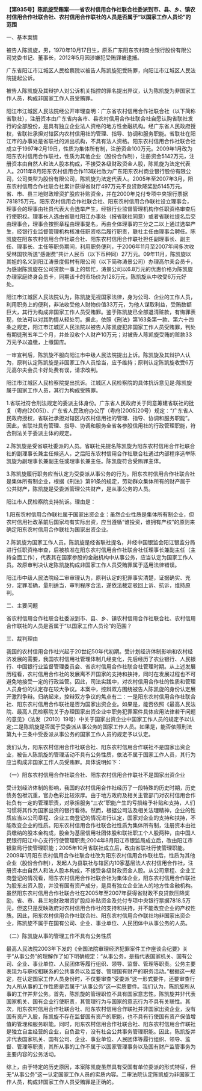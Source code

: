 **【第935号】陈凯旋受贿案——省农村信用合作社联合社委派到市、县、乡、镇农村信用合作社联合社、农村信用合作联社的人员是否属于“以国家工作人员论”的范围**

一、基本案情

被告人陈凯旋，男，1970年10月17日生，原系广东阳东农村商业银行股份有限公司党委书记、董事长，2012年5月因涉嫌犯受贿罪被逮捕。

广东省阳江市江城区人民检察院以被告人陈凯旋犯受贿罪，向阳江市江城区人民法院提起公诉。

被告人陈凯旋及其辩护人对公诉机关指控的罪名提出异议，认为陈凯旋为非国家工作人员，构成非国家工作人员受贿罪。

阳江市江城区人民法院经公开审理查明：广东省农村信用合作社联合社（以下简称省联社），注册资本由广东省内各市、县农村信用合作社联合社自愿认购省联社发行的全部股份，是具有独立企业法人资格的地方性金融机构。经广东省人民政府授权，省联社承担对辖区内农村信用社的管理、指导、协调和服务职能。省联社在阳江市的办事处是省联社的派出机构，不具有法人资格。阳东农村信用合作社联合社成立于1997年2月19日，性质为集体所有制，注册资金100万元。2009年1月改为阳东农村信用合作联社，性质为其他企业（股份合作制），注册资金5142万元，注册资本由自然人和法人股本构成，不接受各级财政资金人股，陈凯旋为法定代表人。2011年8月阳东农村信用合作113联社改为广东阳东农村商业银行股份有限公司，公司类型为股份有限公司，陈凯旋为法定代表人。2005年至2007年3月，阳东农村信用合作社联合社累计获得省财厅497万元不良贷款降奖励5145万元。省、市、县三地财政增资扩股应补贴资金，并在2000年兑付专项中央银行票据7818?5万元。阳东农村信用合作社联合社、阳东农村信用合作联社设立理事会，理事会的理事由社员代表大会选举产生，经银行业监督管理机构作任职资格审查后行使职权。理事长人选由省联社阳江办事处（报省联社同意）或者省联社提名后交由理事会，理事会按照章程由理事提名，再由全体理事的三分之二以上通过选举产生，经银行业监督管理机构核准任职资格后履行职责，联社主任由理事会聘任。陈凯旋在阳东农村信用合作社联合社、阳东农村信用合作联社担任副理事长、副主任、理事长、主任等职务期间，利用职务便利，于2006年11月至2007年间多次收受林国钦所送“感谢费”共计人民币（以下币种同）27万元。09年11月，陈凯旋以其姐的名义到阳江涛景度假村有限公司（以下简称涛景公司）办理高尔夫会员卡，为感谢陈凯旋在公司贷款一事上的帮忙，涛景公司以6.8万元的优惠价格为陈凯旋办理家庭终身会员卡，同期该卡的市场价为128万元，陈凯旋从中收受6万元好处。

阳江市江城区人民法院认为，陈凯旋无视国家法律，身为公司、企业的工作人员，利用职务上的便利，非法收受他人财物价值33万元，为他人谋取利益，受贿数额巨大，其行为构成非国家工作人员受贿罪。鉴于陈凯旋已全部退清赃款，有悔罪表现，依法可以对其酌情从轻处罚。据此，依照《刑法》第163条第一款、第六十四条之规定，阳江市江城区人民法院以被告人陈凯旋犯非国家工作人员受贿罪，判处有期徒刑五年二个月，并处没收个人财产10万元；对被告人陈凯旋受贿的赃款33万元予以追缴，上缴国库。

一审宣判后，陈凯旋不服向阳江市中级人民法院提出上诉。陈凯旋及其辩护人认为，原判认定陈凯旋是非国家工作人员恰当，应予维持；原判认定陈凯旋收受6万元高尔夫会员卡好处费有误，请求改判。

阳江市江城区人民检察院提出抗诉。江城区人民检察院的具体抗诉意见是:陈凯旋属于国家工作人员，其行为构成受贿罪。

1.省联社符合刑法规定的委派主体身份。广东省人民政府关于同意筹建省联社的批复（粤府\[2005\]）、广东省人民政府办公厅（粤府\[2005\]20号）规定：“广东省人民政府授权，省联社承担对辖区内农村信用社的管理、指导、协调和服务职能”。因此，省联社具有管理、指导、协调和服务全省各参股信用社的行政管理职能，符合刑法关于委派主体的规定。

2.陈凯旋是受省联社委派的人员。省联社先提名陈凯旋为阳东农村信用合作社联合社的副理事长兼主任候选人，之后阳东农村信用合作社联合社通过内部程序选举陈凯旋为副理事长兼副主任或理事长兼主任。陈凯旋符合受贿罪主体。

3.陈凯旋履行职务应当认定为受委派从事公务的行为。阳东农村信用合作社联合社是集体所有制企业，根据《刑法》第91条的规定，劳动群众集体所有的财产属于公共财产，陈凯旋是受委派管理公共财产，是从事公务的人员。

阳江市人民检察院支持抗诉。理由是：

1.阳东农村信用合作联社属于国家出资企业：虽然企业性质是集体所有制企业，但农村信用社改革前后国家均有实际出资，应当遵循“谁投资，谁拥有产权”的原则来确定阳东农村信用合作联社为国家出资企业。

2.陈凯旋为国家工作人员。陈凯旋是经省联社提名，并经中国银监会阳江银监分局进行任职资格审查，后被核准在阳东农村信用合作社联合社任理事长兼副主任（主持全面工作），代表其在国家参股的金融机构中从事公务，应当认定为国家工作人员。故原审判决认定陈凯旋构成非国家工作人员受贿罪属于适用法律错误。

阳江市中级人民法院经二审审理认为，原判认定的犯罪事实清楚，证据确实、充分，定罪准确，量刑适当，审判程序合法，遂依法裁定驳回上诉、抗诉，维持原判。

二、主要问题

省农村信用合作社联合社委派到市、县、乡、镇农村信用合作社联合社、农村信用合作联社的人员是否属于“以国家工作人员论”的范围？

三、裁判理由

我国的农村信用合作社兴起于20世纪50年代初期。受计划经济体制影响和农村经济发展的需要，我国农村信用社管理体制几经变化，先后经历了农业银行、人民银行、中国银行业监督管理委员会、省农村信用合作社联合社管理时期。从上述发展历程看，农村信用合作社的发展离不开国家的支持和挟持，同时在发展过程也不可避免地接受一定的行政监管。囚此，司法实践中，对农村信用合作社的性质和管理人员身份的认定存在较大争议。本案中，控辩双方围绕被告人陈凯旋的身份认定展开激烈争辩。归纳起来，控辩双方争议的焦点有二：一是阳东农村信用合作社联合社、阳东农村信用合作联社是否为国家出资企业。如果是，能否依照《最高人民法院、最高人民检察院关于办理国家出资企业中职务犯罪案件具体应用法律若干问题的意见》（法发〔2010〕19号）中关于国家出资企业中国家工作人员的规定予以认定;二是陈凯旋是否属于受委派从事公务的国家工作人员。如果是，能否依照刑法第九十三条中受委派从事公务的国家工作人员的规定予以认定。

我们认为，阳东农村信用合作社联合社、阳东农村信用合作联社不是国家出资企业，被告人陈凯旋的管理活动不具有公务性质，依法不属于国家工作人员，其行为应当构成非国家工作人员受贿罪。具体说明如下：

（一）阳东农村信用合作社联合社、阳东农村信用合作联社不是国家出资企业

受计划经济体制的影响，我国的农村信用合作社经历了一段特殊的历史时期，历史债务包袱沉重，官办色彩比较浓厚。由于地方政府及相关主管部门对农村信用合作社负有一定的管理职责，对承担服务“三农”职能产生的亏损给予补贴和支持，人们习惯将其作为国家出资的银行看待。然而，根据公司法及相关法理精神，企业的性质应当以公司章程、企业工商登记的情况进行认定，国家对企业的支持和扶持，不能改变企业的性质。阳东农村信用合作社联合社性质为集体所有制，注册资本由社员缴纳的股本金构成，股金为基层信用社团体股和联社职工个人股两种，由中国人民银行阳江中心支行行使管理职责;2004年8月阳江市银监局成立后，改由阳江市银监局行使管理职能；2005年10月省联社成立后，改由省联社行使管理职能。2009年1月阳东农村信用合作社联合社改为阳东农村信用合作联社后，性质为其他企业（股份合作制），发起人为县联社与辖区内10家基层法人农村信用合作社，注册资本由自然人和法人股本构成，不接受各级财政资金人股。从公司章程、企业工商登记的情况看，阳东农村信用合作社联合社为集体企业，阳东农村信用合作联社为股东出资入股，并没有国有资产成分，是具有独立企业法人的地方性金融机构。虽然阳东农村信用合作社联合社在2005年至2007年获得省财政不良贷款压降奖励，省、市、县三地财政增资扩股应补贴资金及兑付专项中央银行票据7818.5万元，但这只是反映政府对农村信用合作社的支持和扶持，并不能改变企业的产权性质。因此，阳东农村信用合作社联合社、阳东农村信用合作联社均非国家出资企业，陈凯旋不属于在国有公司、企业、事业单位、人民团体中从事公务的人员。

（二）陈凯旋从事的管理工作不具有公务性质

最高人民法院2003年下发的《全国法院审理经济犯罪案件工作座谈会纪要》关于“从事公务”的理解作了如下明确规定：“从事公务，是指代表国家机关、国有公司、企业、事业单位、人民团体等履行组织、领导、监督、管理等职责。公务主要表现为与职权相联系的公共事务以及监督、管理国有财产的职务活动。”根据这一规定，在认定国家工作人员身份时，不仅要审查“受委派”这一形式要件，还要审查行为人所从事的工作性质是否属于“从事公务”这―实质要件。我们认为，陈凯旋所从事的工作并非公务。首先，陈凯旋的管理职位不具有国家意志性。陈凯旋并非代表国家机关、国有企业行使职责，其管理行为与国家的意志行为不具有关联性。其次，阳东农村信用合作社联合社、阳东农村信用合作联社并非国家出资企业，没有国有资产入股，陈凯旋不存在监督国有资产的职能，也不具有行使国有资产保值增值的管理和服务职能。同时，阳东农村信用合作社联合社、阳东农村信用合作联社是独立自主经营的企业，自负盈亏，没有社会公共事务管理职能。因此，陈凯旋并非代表国家机关、国有公司、企业、事业单位、人民团体等履行组织、领导、监督、管理等职责，其所从事的工作不属于以国家管理事务以及国有财产监管事务为主要内容的公务活动。

综上，由于特定的历史原因，本案陈凯旋虽然具有受国有单位委派的形式特征，但无“从事公务”这一认定国家工作人员的实质内容。二审法院认定陈凯旋为非国家工作人员，构成非国家工作人员受贿罪是正确的。